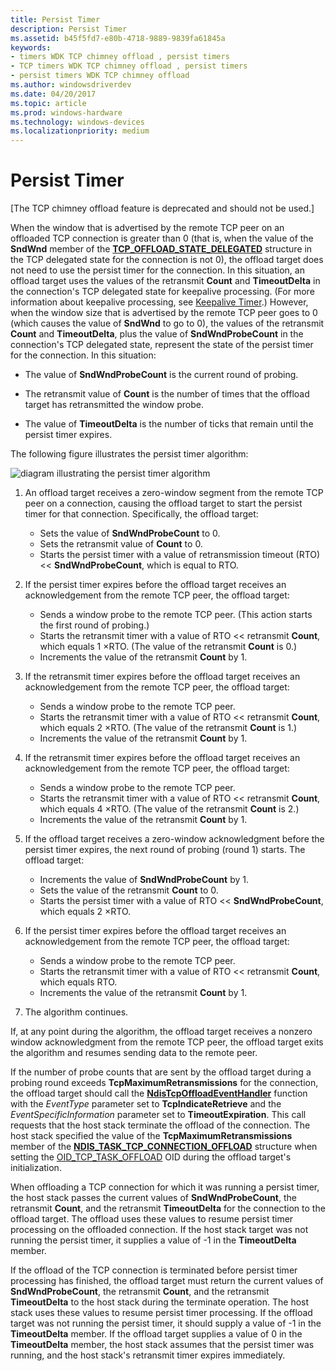 ```yaml
---
title: Persist Timer
description: Persist Timer
ms.assetid: b45f5fd7-e80b-4718-9889-9839fa61845a
keywords:
- timers WDK TCP chimney offload , persist timers
- TCP timers WDK TCP chimney offload , persist timers
- persist timers WDK TCP chimney offload
ms.author: windowsdriverdev
ms.date: 04/20/2017
ms.topic: article
ms.prod: windows-hardware
ms.technology: windows-devices
ms.localizationpriority: medium
---
```


# Persist Timer


\[The TCP chimney offload feature is deprecated and should not be used.\]

When the window that is advertised by the remote TCP peer on an offloaded TCP connection is greater than 0 (that is, when the value of the **SndWnd** member of the [**TCP\_OFFLOAD\_STATE\_DELEGATED**](https://msdn.microsoft.com/library/windows/hardware/ff570939) structure in the TCP delegated state for the connection is not 0), the offload target does not need to use the persist timer for the connection. In this situation, an offload target uses the values of the retransmit **Count** and **TimeoutDelta** in the connection's TCP delegated state for keepalive processing. (For more information about keepalive processing, see [Keepalive Timer](keepalive-timer.md).) However, when the window size that is advertised by the remote TCP peer goes to 0 (which causes the value of **SndWnd** to go to 0), the values of the retransmit **Count** and **TimeoutDelta**, plus the value of **SndWndProbeCount** in the connection's TCP delegated state, represent the state of the persist timer for the connection. In this situation:

-   The value of **SndWndProbeCount** is the current round of probing.

-   The retransmit value of **Count** is the number of times that the offload target has retransmitted the window probe.

-   The value of **TimeoutDelta** is the number of ticks that remain until the persist timer expires.

The following figure illustrates the persist timer algorithm:

![diagram illustrating the persist timer algorithm](images/persist-timer.png)

1.  An offload target receives a zero-window segment from the remote TCP peer on a connection, causing the offload target to start the persist timer for that connection. Specifically, the offload target:
    -   Sets the value of **SndWndProbeCount** to 0.
    -   Sets the retransmit value of **Count** to 0.
    -   Starts the persist timer with a value of retransmission timeout (RTO) &lt;&lt; **SndWndProbeCount**, which is equal to RTO.

2.  If the persist timer expires before the offload target receives an acknowledgement from the remote TCP peer, the offload target:
    -   Sends a window probe to the remote TCP peer. (This action starts the first round of probing.)
    -   Starts the retransmit timer with a value of RTO &lt;&lt; retransmit **Count**, which equals 1 ×RTO. (The value of the retransmit **Count** is 0.)
    -   Increments the value of the retransmit **Count** by 1.

3.  If the retransmit timer expires before the offload target receives an acknowledgement from the remote TCP peer, the offload target:
    -   Sends a window probe to the remote TCP peer.
    -   Starts the retransmit timer with a value of RTO &lt;&lt; retransmit **Count**, which equals 2 ×RTO. (The value of the retransmit **Count** is 1.)
    -   Increments the value of the retransmit **Count** by 1.

4.  If the retransmit timer expires before the offload target receives an acknowledgement from the remote TCP peer, the offload target:
    -   Sends a window probe to the remote TCP peer.
    -   Starts the retransmit timer with a value of RTO &lt;&lt; retransmit **Count**, which equals 4 ×RTO. (The value of the retransmit **Count** is 2.)
    -   Increments the value of the retransmit **Count** by 1.

5.  If the offload target receives a zero-window acknowledgment before the persist timer expires, the next round of probing (round 1) starts. The offload target:
    -   Increments the value of **SndWndProbeCount** by 1.
    -   Sets the value of the retransmit **Count** to 0.
    -   Starts the persist timer with a value of RTO &lt;&lt; **SndWndProbeCount**, which equals 2 ×RTO.

6.  If the persist timer expires before the offload target receives an acknowledgement from the remote TCP peer, the offload target:
    -   Sends a window probe to the remote TCP peer.
    -   Starts the retransmit timer with a value of RTO &lt;&lt; retransmit **Count**, which equals RTO.
    -   Increments the value of the retransmit **Count** by 1.

7.  The algorithm continues.

If, at any point during the algorithm, the offload target receives a nonzero window acknowledgment from the remote TCP peer, the offload target exits the algorithm and resumes sending data to the remote peer.

If the number of probe counts that are sent by the offload target during a probing round exceeds **TcpMaximumRetransmissions** for the connection, the offload target should call the [**NdisTcpOffloadEventHandler**](https://msdn.microsoft.com/library/windows/hardware/ff564595) function with the *EventType* parameter set to **TcpIndicateRetrieve** and the *EventSpecificInformation* parameter set to **TimeoutExpiration**. This call requests that the host stack terminate the offload of the connection. The host stack specified the value of the **TcpMaximumRetransmissions** member of the [**NDIS\_TASK\_TCP\_CONNECTION\_OFFLOAD**](https://msdn.microsoft.com/library/windows/hardware/ff567873) structure when setting the [OID\_TCP\_TASK\_OFFLOAD](https://msdn.microsoft.com/library/windows/hardware/ff569815) OID during the offload target's initialization.

When offloading a TCP connection for which it was running a persist timer, the host stack passes the current values of **SndWndProbeCount**, the retransmit **Count**, and the retransmit **TimeoutDelta** for the connection to the offload target. The offload uses these values to resume persist timer processing on the offloaded connection. If the host stack target was not running the persist timer, it supplies a value of -1 in the **TimeoutDelta** member.

If the offload of the TCP connection is terminated before persist timer processing has finished, the offload target must return the current values of **SndWndProbeCount**, the retransmit **Count**, and the retransmit **TimeoutDelta** to the host stack during the terminate operation. The host stack uses these values to resume persist timer processing. If the offload target was not running the persist timer, it should supply a value of -1 in the **TimeoutDelta** member. If the offload target supplies a value of 0 in the **TimeoutDelta** member, the host stack assumes that the persist timer was running, and the host stack's retransmit timer expires immediately.

 

 






